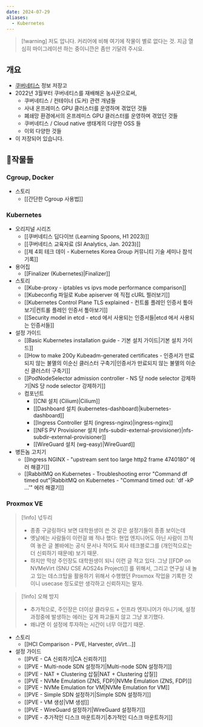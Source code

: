 ```yaml
---
date: 2024-07-29
aliases:
  - Kubernetes
---
```

> [!warning] 저도 압니다. 커리어에 비해 여기에 작물이 별로 없다는 것. 지금 열심히 마이그레이션 하는 중이니깐은 좀만 기달려 주시요.

## 개요

- [쿠버네티스](https://kubernetes.io/) 정보 저장고
- 2022년 3월부터 쿠버네티스를 재배해온 농사꾼으로써,
	- 쿠버네티스 / 컨테이너 (도커) 관련 개념들
	- 사내 온프레미스 GPU 클러스터를 운영하며 겪었던 것들
	- 폐쇄망 환경에서의 온프레미스 GPU 클러스터를 운영하며 겪었던 것들
	- 쿠버네티스 /  Cloud native 생태계의 다양한 OSS 들
	- 이외 다양한 것들
- 이 저장되어 있습니다.

## 작물들

### Cgroup, Docker

- 스토리
	- [[간단한 Cgroup 사용법]]

### Kubernetes

- 오리지널 시리즈
	- [[쿠버네티스 딥다이브 (Learning Spoons, H1 2023)]]
	- [[쿠버네티스 교육자료 (SI Analytics, Jan. 2023)]]
	- [[제 4회 테크 데이 - Kubernetes Korea Group 커뮤니티 기술 세미나 참석 기록]]
- 용어집
	- [[Finalizer (Kubernetes)|Finalizer]]
- 스토리
	- [[Kube-proxy - iptables vs ipvs mode performance comparison]]
	- [[Kubeconfig 파일로 Kube apiserver 에 직접 cURL 찔러보기]]
	- [[Kubernetes Control Plane TLS explained - 컨트롤 플레인 인증서 톺아보기|컨트롤 플레인 인증서 톺아보기]]
	- [[Security model in etcd - etcd 에서 사용되는 인증서들|etcd 에서 사용되는 인증서들]]
- 설정 가이드
	- [[Basic Kubernetes installation guide - 기본 설치 가이드|기본 설치 가이드]]
	- [[How to make 200y Kubeadm-generated certificates - 인증서가 만료되지 않는 불멸의 이순신 클러스터 구축기|인증서가 만료되지 않는 불멸의 이순신 클러스터 구축기]]
	- [[PodNodeSelector admission controller - NS 당 node selector 강제하기|NS 당 node selector 강제하기]]
	- 컴포넌트
		- [[CNI 설치 (Cilium)|Cilium]]
		- [[Dashboard 설치 (kubernetes-dashboard)|kubernetes-dashboard]]
		- [[Ingress Controller 설치 (ingress-nginx)|ingress-nginx]]
		- [[NFS PV Provisioner 설치 (nfs-subdir-external-provisioner)|nfs-subdir-external-provisioner]]
		- [[WireGuard 설치 (wg-easy)|WireGuard]]
- 병든놈 고치기
	- [[Ingress NGINX - "upstream sent too large http2 frame 4740180" 에러 해결기]]
	- [[RabbitMQ on Kubernetes - Troubleshooting error "Command df timed out"|RabbitMQ on Kubernetes - "Command timed out: 'df -kP ...'" 에러 해결기]]

### Proxmox VE

> [!info] 넋두리
> - 종종 구글링하다 보면 대학원생이 쓴 것 같은 설정기들이 종종 보이는데
> - 옛날에는 사람들이 이런걸 왜 적나 했다: 현업 엔지니어도 아닌 사람이 끄적여 놓은 글 볼바에는 공식 문서나 적어도 회사 테크블로그를 (개인적으로는 더 신뢰하기 때문에) 보기 때문.
> - 하지만 막상 주인장도 대학원생이 되니 이런 글 적고 있다. 그냥 [[FDP on NVMeVirt (SNU CSE AOS24s Project)]] 를 위해서, 그리고 연구실 내 놀고 있는 데스크탑을 활용하기 위해서 수행했던 Proxmox 작업을 기록한 것이니 usecase 정도로만 생각하고 신뢰하지는 말자.

> [!info] 오해 방지
> - 추가적으로, 주인장은 더이상 클라우드 + 인프라 엔지니어가 아니기에, 설정과정중에 발생하는 에러는 깊게 파고들지 않고 그냥 포기했다.
> - 왜냐면 이 설정에 투자하는 시간이 너무 아깝기 때문.

- 스토리
	- [[HCI Comparison - PVE, Harvester, oVirt...]]
- 설정 가이드
	- [[PVE - CA 신뢰하기|CA 신뢰하기]]
	- [[PVE - Multi-node SDN 설정하기|Multi-node SDN 설정하기]]
	- [[PVE - NAT + Clustering 삽질|NAT + Clustering 삽질]]
	- [[PVE - NVMe Emulation (ZNS, FDP)|NVMe Emulation (ZNS, FDP)]]
	- [[PVE - NVMe Emulation for VM|NVMe Emulation for VM]]
	- [[PVE - Simple SDN 설정하기|Simple SDN 설정하기]]
	- [[PVE - VM 생성|VM 생성]]
	- [[PVE - WireGuard 설정하기|WireGuard 설정하기]]
	- [[PVE - 추가적인 디스크 마운트하기|추가적인 디스크 마운트하기]]